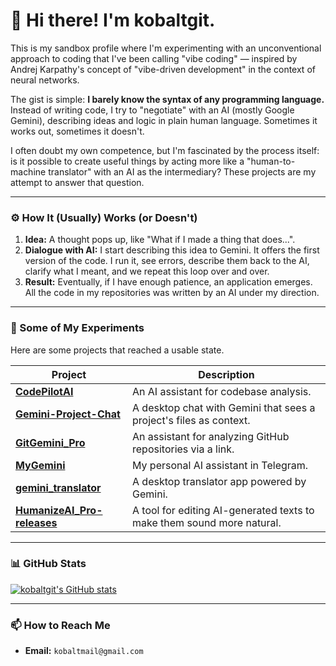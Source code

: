 # 👋 Hi there! I'm kobaltgit.

This is my sandbox profile where I'm experimenting with an unconventional approach to coding that I've been calling "vibe coding" — inspired by Andrej Karpathy's concept of "vibe-driven development" in the context of neural networks.

The gist is simple: **I barely know the syntax of any programming language.** Instead of writing code, I try to "negotiate" with an AI (mostly Google Gemini), describing ideas and logic in plain human language. Sometimes it works out, sometimes it doesn't.

I often doubt my own competence, but I'm fascinated by the process itself: is it possible to create useful things by acting more like a "human-to-machine translator" with an AI as the intermediary? These projects are my attempt to answer that question.

---

### ⚙️ How It (Usually) Works (or Doesn't)

1.  **Idea:** A thought pops up, like "What if I made a thing that does...".
2.  **Dialogue with AI:** I start describing this idea to Gemini. It offers the first version of the code. I run it, see errors, describe them back to the AI, clarify what I meant, and we repeat this loop over and over.
3.  **Result:** Eventually, if I have enough patience, an application emerges. All the code in my repositories was written by an AI under my direction.

---

### 🧪 Some of My Experiments

Here are some projects that reached a usable state.

| Project | Description |
|---|---|
| **[CodePilotAI](https://github.com/kobaltgit/CodePilotAI)** | An AI assistant for codebase analysis. |
| **[Gemini-Project-Chat](https://github.com/kobaltgit/Gemini-Project-Chat)** | A desktop chat with Gemini that sees a project's files as context. |
| **[GitGemini_Pro](https://github.com/kobaltgit/GitGemini_Pro)** | An assistant for analyzing GitHub repositories via a link. |
| **[MyGemini](https://github.com/kobaltgit/MyGemini)** | My personal AI assistant in Telegram. |
| **[gemini_translator](https://github.com/kobaltgit/gemini_translator)** | A desktop translator app powered by Gemini. |
| **[HumanizeAI_Pro-releases](https://github.com/kobaltgit/HumanizeAI_Pro-releases)** | A tool for editing AI-generated texts to make them sound more natural. |

---

### 📊 GitHub Stats

[![kobaltgit's GitHub stats](https://github-readme-stats.vercel.app/api?username=kobaltgit&show_icons=true&theme=transparent)](https://github.com/kobaltgit)

---

### 📫 How to Reach Me

-   **Email:** `kobaltmail@gmail.com`
